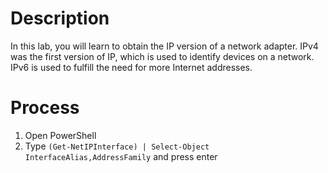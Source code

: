 # Description
In this lab, you will learn to obtain the IP version of a network adapter. IPv4 was the first version of IP, which is used to identify devices on a network. IPv6 is used to fulfill the need for more Internet addresses.

# Process
1. Open PowerShell
2. Type `(Get-NetIPInterface) | Select-Object InterfaceAlias,AddressFamily` and press enter